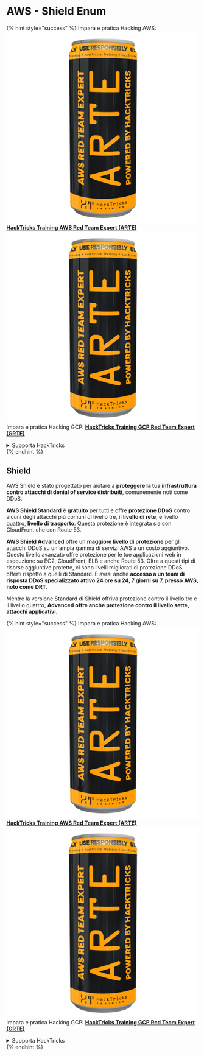 # AWS - Shield Enum

{% hint style="success" %}
Impara e pratica Hacking AWS:<img src="../../../../.gitbook/assets/image (1) (1) (1).png" alt="" data-size="line">[**HackTricks Training AWS Red Team Expert (ARTE)**](https://training.hacktricks.xyz/courses/arte)<img src="../../../../.gitbook/assets/image (1) (1) (1).png" alt="" data-size="line">\
Impara e pratica Hacking GCP: <img src="../../../../.gitbook/assets/image (2).png" alt="" data-size="line">[**HackTricks Training GCP Red Team Expert (GRTE)**<img src="../../../../.gitbook/assets/image (2).png" alt="" data-size="line">](https://training.hacktricks.xyz/courses/grte)

<details>

<summary>Supporta HackTricks</summary>

* Controlla i [**piani di abbonamento**](https://github.com/sponsors/carlospolop)!
* **Unisciti al** 💬 [**gruppo Discord**](https://discord.gg/hRep4RUj7f) o al [**gruppo telegram**](https://t.me/peass) o **seguici** su **Twitter** 🐦 [**@hacktricks\_live**](https://twitter.com/hacktricks_live)**.**
* **Condividi trucchi di hacking inviando PR ai** [**HackTricks**](https://github.com/carlospolop/hacktricks) e [**HackTricks Cloud**](https://github.com/carlospolop/hacktricks-cloud) repos su github.

</details>
{% endhint %}

## Shield

AWS Shield è stato progettato per aiutare a **proteggere la tua infrastruttura contro attacchi di denial of service distribuiti**, comunemente noti come DDoS.

**AWS Shield Standard** è **gratuito** per tutti e offre **protezione DDoS** contro alcuni degli attacchi più comuni di livello tre, il **livello di rete**, e livello quattro, **livello di trasporto**. Questa protezione è integrata sia con CloudFront che con Route 53.

**AWS Shield Advanced** offre un **maggiore livello di protezione** per gli attacchi DDoS su un'ampia gamma di servizi AWS a un costo aggiuntivo. Questo livello avanzato offre protezione per le tue applicazioni web in esecuzione su EC2, CloudFront, ELB e anche Route 53. Oltre a questi tipi di risorse aggiuntive protette, ci sono livelli migliorati di protezione DDoS offerti rispetto a quelli di Standard. E avrai anche **accesso a un team di risposta DDoS specializzato attivo 24 ore su 24, 7 giorni su 7, presso AWS, noto come DRT**.

Mentre la versione Standard di Shield offriva protezione contro il livello tre e il livello quattro, **Advanced offre anche protezione contro il livello sette, attacchi applicativi.**

{% hint style="success" %}
Impara e pratica Hacking AWS:<img src="../../../../.gitbook/assets/image (1) (1) (1).png" alt="" data-size="line">[**HackTricks Training AWS Red Team Expert (ARTE)**](https://training.hacktricks.xyz/courses/arte)<img src="../../../../.gitbook/assets/image (1) (1) (1).png" alt="" data-size="line">\
Impara e pratica Hacking GCP: <img src="../../../../.gitbook/assets/image (2).png" alt="" data-size="line">[**HackTricks Training GCP Red Team Expert (GRTE)**<img src="../../../../.gitbook/assets/image (2).png" alt="" data-size="line">](https://training.hacktricks.xyz/courses/grte)

<details>

<summary>Supporta HackTricks</summary>

* Controlla i [**piani di abbonamento**](https://github.com/sponsors/carlospolop)!
* **Unisciti al** 💬 [**gruppo Discord**](https://discord.gg/hRep4RUj7f) o al [**gruppo telegram**](https://t.me/peass) o **seguici** su **Twitter** 🐦 [**@hacktricks\_live**](https://twitter.com/hacktricks_live)**.**
* **Condividi trucchi di hacking inviando PR ai** [**HackTricks**](https://github.com/carlospolop/hacktricks) e [**HackTricks Cloud**](https://github.com/carlospolop/hacktricks-cloud) repos su github.

</details>
{% endhint %}
